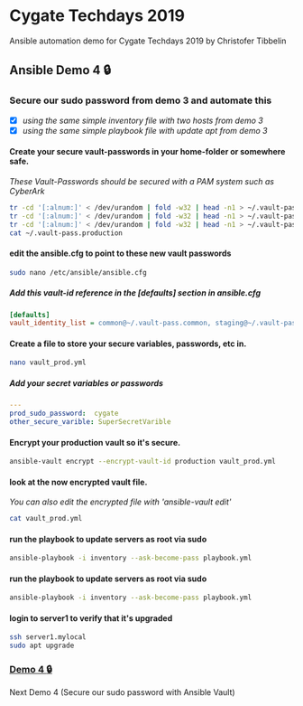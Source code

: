 # Cygate Techdays 2019
Ansible automation demo for Cygate Techdays 2019 by Christofer Tibbelin

## Ansible Demo 4 :lock:

### Secure our sudo password from demo 3 and automate this

- [x] *using the same simple inventory file with two hosts from demo 3*
- [x] *using the same simple playbook file with update apt from demo 3*

#### Create your secure vault-passwords in your home-folder or somewhere safe.
*These Vault-Passwords should be secured with a PAM system such as CyberArk*
```sh
tr -cd '[:alnum:]' < /dev/urandom | fold -w32 | head -n1 > ~/.vault-pass.common
tr -cd '[:alnum:]' < /dev/urandom | fold -w32 | head -n1 > ~/.vault-pass.production
tr -cd '[:alnum:]' < /dev/urandom | fold -w32 | head -n1 > ~/.vault-pass.staging
cat ~/.vault-pass.production
```

#### edit the ansible.cfg to point to these new vault passwords
```sh
sudo nano /etc/ansible/ansible.cfg
```
#####   Add this vault-id reference in the [defaults] section in ansible.cfg
```INI
[defaults]
vault_identity_list = common@~/.vault-pass.common, staging@~/.vault-pass.staging, production@~/.vault-pass.production
```

#### Create a file to store your secure variables, passwords, etc in.
```sh
nano vault_prod.yml
```
##### Add your secret variables or passwords
```YAML
---
prod_sudo_password:  cygate
other_secure_varible: SuperSecretVarible
```

#### Encrypt your production vault so it's secure.
```sh
ansible-vault encrypt --encrypt-vault-id production vault_prod.yml
```

#### look at the now encrypted vault file.
*You can also edit the encrypted file with 'ansible-vault edit'*
```sh
cat vault_prod.yml
```


#### run the playbook to update servers as root via sudo
```sh
ansible-playbook -i inventory --ask-become-pass playbook.yml
```

#### run the playbook to update servers as root via sudo
```sh
ansible-playbook -i inventory --ask-become-pass playbook.yml
```

#### login to server1 to verify that it's upgraded
```sh
ssh server1.mylocal
sudo apt upgrade
```

### [Demo 4 :lock:](../demo4/)
Next Demo 4 (Secure our sudo password with Ansible Vault)
